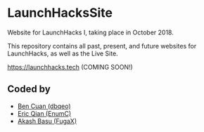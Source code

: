 # LaunchHacksSite

Website for LaunchHacks I, taking place in October 2018.

This repository contains all past, present, and future websites for LaunchHacks, as well as the Live Site.

https://launchhacks.tech (COMING SOON!)

## Coded by
 - [Ben Cuan (dbqeo)](https://github.com/dbqeo)
 - [Eric Qian (EnumC)](https://github.com/EnumC)
 - [Akash Basu (FugaX)](https://github.com/FugaX)